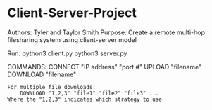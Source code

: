 # Client-Server-Project
Authors: Tyler and Taylor Smith
Purpose: Create a remote multi-hop filesharing system using client-server model

Run:
    python3 client.py
    python3 server.py
    
COMMANDS:
    CONNECT "IP address" "port #"
    UPLOAD "filename"
    DOWNLOAD "filename"

    For multiple file downloads:
        DOWNLOAD "1,2,3" "file1" "file2" "file3" ...
    Where the "1,2,3" indicates which strategy to use
